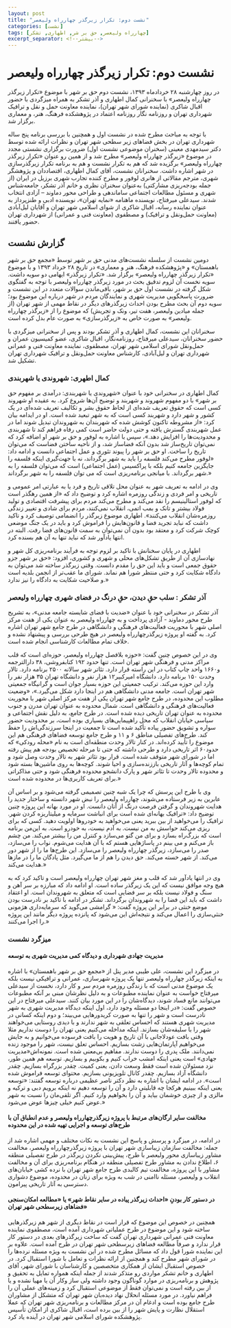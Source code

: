 ```yaml
---
layout: post
title: "نشست دوم: تکرار زیرگذر چهارراه ولیعصر"
categories: [نشست]
tags: [چهارراه ولیعصر, حق بر شر, اطهاری, تشکر]
excerpt_separator: <!--بیشتر-->
---
```


# نشست دوم: تکرار زیرگذر چهارراه ولیعصر
در روز چهارشنبه ۲۸ خردادماه ۱۳۹۳، نشست دوم حق بر شهر با موضوع «تکرار زیرگذر چهارراه ولیعصر» با سخنرانی کمال اطهاری و آذر تشکر به همراه میزگردی با حضور اقبال شاکری (نماینده شورای شهر تهران)، نماینده معاونت حمل و نقل و ترافیک شهرداری تهران و روزنامه نگار روزنامه اعتماد در پژوهشکده فرهنگ، هنر، و معماری برگزار شد. 

<!--بیشتر-->

با توجه به مباحث مطرح شده در نشست اول و همچنین با بررسی برنامه پنج ساله شهرداری تهران در بخش فضاهای زیر سطحی شهر تهران و نظرات ارائه شده توسط دکتر سیدمهدی معینی (سخنران موضوعی نشست اول) ضرورت برگزاری نشستی مجدد در موضوع «زیرگذر چهارراه ولیعصر» مطرح شد و از همین رو عنوان «تکرار زیرگذر چهارراه ولیعصر» برگزیده شد که هم به تکرار نشست و هم به برنامه تکرار زیرگذرسازی در شهر اشاره داشت. سخنرانان نشست، آقای کمال اطهاری، اقتصاددان و پژوهشگر شهری، مترجم مقالاتی از هانری لوفور و مطرح کننده تجارب شهری برزیل در ایران (از جمله بودجه‌ریزی مشارکتی) به‌عنوان سخنران نظری و خانم آذر تشکر، جامعه‌شناس شهری و مسئول مطالعات اجتماعی ساماندهی و طراحی محور دماوند – آزادی انتخاب شدند. سیدعلی میرفتاح، نویسنده ماهنامه «نمایه تهران»، نویسنده ادبی و طنزپرداز به عنوان نماینده رسانه، اقبال شاکری از شوای اسلامی شهر تهران و آقایان لیل‌آبادی (معاونت حمل‌ونقل و ترافیک) و مصطفوی (معاونت فنی و عمرانی) از شهرداری تهران حضور یافتند.

## گزارش نشست
دومین نشست از سلسله نشست‌های مدنی حق بر شهر توسط «مجمع حق بر شهر باهمستان» و «پژوهشکده فرهنگ، هنر و معماری» در تاریخ ۲۸ خرداد ۱۳۹۳ و با موضوع «تکرار زیرگذر چهارراه ولیعصر» برگزار شد. «تکرار زیرگذر» ایهامی دو سویه داشت. سویه نخست آن لزوم تدقیق بحث در مورد زیرگذر چهارراه ولیعصر با توجه به گفتگوی شکل گرفته در نشست اول حق بر شهر، باقی‌ماندن سوالات متعدد در این نشست و ضرورت پاسخگویی مدیریت شهری و نمایندگان مردم در شهر درباره این موضوع بود؛ سویه دوم آن بحث مطرح بودن احداث زیرگذرهای دیگر در نقاط مهمی از شهر تهران (از جمله میادین ولیعصر، هفت تیر، ونک و تجریش) که موضوع را از «زیرگذر چهارراه ولیعصر» به صورت خاص به «زیرگذرسازی» به صورت عام بدل کرده است.

سخنرانان این نشست، کمال اطهاری و آذر تشکر بودند و پس از سخنرانی میزگردی با حضور سخنرانان، سیدعلی میرفتاح، روزنامه‌نگار، اقبال شاکری، عضو کمیسیون عمران و حمل‌ونقل شورای اسلامی شهر تهران، مصطفوی، نماینده معاونت فنی و عمرانی شهرداری تهران و لیل‌‌آبادی، کارشناس معاونت حمل‌ونقل و ترافیک شهرداری تهران تشکیل شد.

### کمال اطهری: شهروندی یا شهربندی
کمال اطهاری در سخنرانی خود با عنوان «شهروندی یا شهربندی: درآمدی بر مفهوم حق بر شهر» با دو مفهوم شهروند و شهربند و توضیح آن‌ها شروع کرد. به عقیده او شهروند کسی است که حقوق تعریف شده‌ای از لحاظ حقوق بشر و تکالیف تعریف شده‌ای در یک کشور و شهر دارد و شهربند کسی است که به شهر تبعید شده است. او در ایدامه بیان کرد: «از مشروطه تاکنون کوشش شده که شهربندان به شهروندان تبدیل شوند اما در عمل شهربندی گسترش یافته و حتی دولت حاضر است کمی رفاه فراهم کند تا شهربندی و محدودیت‌ها را افزایش دهد.»، سپس با اشاره به لوفور و حق بر شهر او اضافه کرد که نمی‌توان تاریخ‌ساز شد بدون آنکه فضاساز شد، و از ناحیه ساختن فضاست که می‌توان تاریخ را ساخت. او حق بر شهر را پیوند تئوری و عمل اجتماعی دانست و ادامه داد: «لوفور مطرح می‌کند فلسفه را باید به شهر برگرداند، نه با جهت‌گیری اینکه فلسفه را جایگزین جامعه کنیم بلکه با پراکسیس (عمل اجتماعی) است که می‌توان فلسفه را به شهر برگرداند. با میانجی برنامه‌ریزی است که می توان فلسفه را به شهر برگرداند.»

وی در ادامه به تعریف شهر به عنوان محل تلاقی تاریخ و فرد یا به عبارتی امر عمومی و تاریخی و امر فردی و زندگی روزمره اشاره کرد و توضیح داد که «از همین رهگذر است که لوفور استالینیسم را نقد می‌کند و مطرح می‌کند مردم برای پیشرفت اقتصادی و تولید فولاد بیشتر و تانک و بمب اتمی، انقلاب نمی‌کنند، مردم برای شادی و تغییر زندگی روزمره‌شان انقلاب می‌کنند». اطهاری موضوع زیرگذر را انضمامی توصیف کرد و تاکید داشت که نباید تجرید فضا و قانون‌هایش را فراموش کرد و باید در یک جنگ موضعی کوچک شرکت کرد و معتقد بود بدون آن نمی‌توان به سمت قانون‌های فضا رفت. البته در انتها یادآور شد که نباید تنها به آن هم بسنده کرد.

اطهاری در پایان سخنانش با تاکید بر لزوم توجه به فرآیند برنامه‌ریزی کل شهر و نهادسازی آن از طریق تشکل‌های محلی و شهری و کشوری، افزود: «حق بر شهر جزو حقوق جمعی است و باید این حق را مقدم دانست. وقتی زیرگذر ساخته شد می‌توان به دادگاه شکایت کرد و حتی منتظر شورا هم نماند. شورای ما عقب‌تر از انجمن بلدیه است و صلاحیت شکایت به دادگاه را نیز ندارد.»
### آذر تشکر : سلب حقِ دیدن، حقِ درنگ در فضای شهری چهارراه ولیعصر
آذر تشکر در سخنرانی خود با عنوان «ضدیت با فضای شایسته جامعه مدنی»، به تشریح طرح محور دماوند - آزادی پرداخت و به چهارراه ولیعصر به عنوان یکی از هفت مرکز اصلی شهر با محوریت فعالیت‌های فرهنگی و دانشگاهی در طرح جامع شهر تهران اشاره کرد. به گفته او پروژه زیرگذرچهارراه ولیعصر در هیچ طرحی بررسی و پیشنهاد نشده و خلاف تمام مطالعات کارشناسی انجام شده است.

وی در این خصوص چنین گفت: «حوزه بلافصل چهارراه ولیعصر، حوزه‌ای است که قلب مراکز مدنی و فرهنگی شهر تهران است. تنها حدود ۱۹۲ کتابفروشی، ۳۸ دارالترجمه و۱۶۶۰ واحد چاپ کتاب در این راسته قرار دارد. تئاتر شهر سالانه ۲۵۰۰ برنامه دارد. تالار وحدت ۱۵۰ برنامه دارد. دانشگاه امیرکبیر۱۲ هزار نفر و دانشگاه تهران ۳۵ هزار نفر را وارد این حوزه می‌کند. ترکیب جمعیتی این حوزه بسیار جوان است و گرانیگاه جمعیتی شهر تهران است. جامعه مدنی دانشگاهی هم در اینجا دارد شکل می‌گیرد.»، «وضعیت مطلوب این محدوده، در طرح جامع شهر تهران یکی از هفت مرکز اصلی شهر با محوریت فعالیت‌های فرهنگی و دانشگاهی است. شمال محدوده به عنوان تهران مدرن و جنوب محدوده به عنوان تهران تاریخی دیده شده است. در طرح جامع، به دلیل نقش اجتماعی و سیاسی‌ خیابان انقلاب که محل راهپیمایی‌های بسیاری بوده است، بر محدودیت حضور سواره و تشویق حضور پیاده تأکید شده است تا جمعیت در اینجا سرزندگی‌اش را حفظ کند. طرح‌های تفصیلی مناطق ۶ و ۱۱ و طرح جامع توسعه فضاهای فرهنگی هم این موضوع را تأیید کرده‌‌اند. در کنار تالار وحدت منطقه‌ای است به نام «محله رودکی» که حدود۶۰ اثر تاریخی دارد و طرحی داشته که حتی تا مرحله تخصیص بودجه هم پیش رفته اما در شورای شهر متوقف شده است. قرار بود تئاتر شهر به تالار وحدت وصل شود و تمام کوچه‌ها و آثار تاریخی باززنده‌سازی و احیا شوند. کوچه‌ها به روی ماشین‌ها بسته شود و محدوده تالار وحدت تا تئاتر شهر و پارک دانشجو محدوده فرهنگی شود و حتی مذاکراتی برای تعریف کاربری‌ها در محدوده شده است.»

وی با طرح این پرسش که چرا یک شبه چنین تصمیمی گرفته می‌شود و بر اساس آن عابرین به زیر فرستاده می‌شوند، چهارراه ولیعصر را نبض شهر دانسته و ساختار جدید را هدایت شهروندان و گرفتن فرصت درنگ از آنان دانست. او در مورد بهانه این پروژه چنین توضیح داد: «ترافیک بهانه‌‌ای شده است برای انباشت سرمایه و میلیتاریزه کردن شهر. ترافیک را می‌خواهید از بین ببرید یعنی می‌خواهید به خودروها اولویت دهید. کسی که برای من برنامه‎‌ریزی می‌کند حواسش به من نیست. به آدم نیست، به خودرو است. به این است که بزرگ‌راه بسازد و برای من گتو می‌سازد و کنترل من را بیشتر می‌کند. من چشم باز می‌کنم و می‌ بینم در پاساژهایی هستم که با آن هدایت می‌شوم. نواب را می‌سازد، صدر را می‌سازد، زیرگذر چهارراه ولیعصر را می‌سازد. این طرح‌ها ما را از شهر دور می‌کند. از شهر خسته می‌کند. حق دیدن را هم از ما می‌گیرد. مثل پادگان ما را در مازها هدایت می‌کند.»

وی در انتها یادآور شد که قلب و مغز شهر تهران چهارراه ولیعصر است و تاکید کرد که به هیچ وجه موافق نیست که این یک زیرگذر ساده است. او ادامه داد که مبارزه بر سر آهن و سنگ و فولاد نیست بلکه بر سر فضایی است که متعلق به شهروندان است. او اعتقاد داشت که باید این فضا را به شهروندان برگرداند. تشکر در ادامه با تاکید بر نادرست بودن موضع خنثی در برابر این پروژه گفت: « گرامشی می‌گوید که سرمایه‌داری هژمونی خنثی‌سازی را اعمال می‌کند و نتیجه‌اش این می‌شود که پانزده پروژه دیگر مانند این پروژه را اجرا می‌کنند.»

### میزگرد نشست
#### مدیریت جهادی شهرداری و دیدگاه کمی مدیریت شهری به توسعه
در میزگرد این نشست، علی طیبی مدیر پنل از «مجمع حق بر شهر باهمستان» با اشاره به اینکه زیرگذر چهارراه ولیعصر تنها یک پروژه شهرسازی، عمرانی و ترافیکی نیست بلکه یک موضوع مدنی است که با زندگی روزمره مردم سر و کار دارد، نخست از سیدعلی میرفتاح خواست به عنوان نماینده مطبوعات و به دلیل نظرشان مبنی بر آنکه مطبوعات می‌توانند مانع فساد شوند، دیدگاه‌شان را در این مورد بیان کنند.
سیدعلی میرفتاح در این خصوص گفت: «در اینجا دو مسئله وجود دارد، اول اینکه دیدگاه مدیریت شهری به شهر نادرست است و شهر را تنها به صورت کریدورهایی می‌بیند؛ و دوم اینکه کسانی در مدیریت شهری هستند که احساس تعلقی به شهر ندارند و با دیدی روستایی می‌خواهند شهر را با سلیقه‌شان بسازند. اینکه مداخله می‌کنیم یعنی تهران را دوست نداریم مثلا وقتی بافت عودلاجانی با آن تاریخ و هویت را بافت فرسوده می‌خوانیم و به جایش می‌خواهیم آپارتمان‌هایی زشت بسازیم. احساس تعلق نیست، شهر را موجود زنده نمی‌دانند. ملک پدری را دوست ندارند. مفاهیم بی‌معنی شده است. نمونه‌اش«مدیریت جهادی» است یعنی اینکه امشب خراب کنیم و بکوبیم و بسازیم. توسعه هم همین طور، نزد مسئولان شده است فقط وسعت دادن، یعنی کمیت. چقدر بزرگراه بسازیم. چقدر دانشگاه آزاد بسازیم. چقدر کانال تلویزیونی بسازیم. محتوای توسعه فراموش شده است». در ادامه ایشان با اشاره به نظر دکتر ناصر عظیمی درباره توسعه گفتند: «توسعه یعنی اینکه ببینیم هرکجا چه قابلیتی دارد و آن را توسعه دهیم نه اینکه برویم دبی و ترکیه و مالزی و از چیزی خوشمان بیاید و آن را بخواهیم وارد کنیم. اگر تلقی‌مان را نسبت به شهر عوض کنیم خیلی چیزها عوض می‌شود.»

#### مخالفت سایر ارگان‌های مرتبط با پروژه زیرگذرچهارراه ولیعصر و عدم انطباق آن با طرح‌های توسعه و اجرایی تهیه شده در این محدوده
در ادامه، در میزگرد و پرسش و پاسخ این نشست به نکات مختلف و مهمی اشاره شد از جمله: مخالفت سازمان زیباسازی شهر تهران با پروژه زیرگذرچهارراه ولیعصر، مخالفت مشاور زیباسازی محور ولیعصر با طرح، پیش‌بینی نکردن زیرگذر در طرح تفصیلی منطقه ۶، اطلاع ندادن به مشاور طرح تفصیلی منطقه در هنگام برنامه‌ریزی برای آن و مخالفت مشاور با این پروژه، مخالفت تیم کالبدی طرح جامع شهر تهران با نرده کشی خیابان‌های انقلاب و ولیعصر، مسئله ناامنی در شب به ویژه برای زنان در محدوده، موضوع دشواری دسترسی به آثار تاریخی پیرامون.

#### در دستور کار بودنِ «احداث زیرگذر پیاده در سایر نقاط شهر» یا «مطالعه امکان‌سنجی فضاهای زیرسطحی شهر تهران»
همچنین در خصوص این موضوع که قرار است در نقاط دیگری از شهر هم زیرگذرهایی ساخته شود و این موضوع در طرح عملیاتی شهرداری آمده است، مصطفوی نماینده معاونت فنی عمرانی شهرداری تهران گفت که ساخت زیرگذرهای بعدی در دستور کار قرار ندارد و صرفاً مطالعه فضاهای زیرسطحی شهر تهران در طرح آمده است. علاوه بر این نماینده شورا قول داد که مسائل مطرح شده در این نشست به ویژه مسئله نرده‌ها را در شورای شهر مطرح کند و همچنین از ارائه نظرات و تعامل با شورا استقبال کرد.
در خصوص استقبال ایشان از همکاری متخصصین و کارشناسان با شورای شهر، آقای اطهاری و خانم تشکر مواردی رو متذکر شدند از جمله اینکه همواره تمایل به تحقیق و پژوهش و برنامه‌‌ریزی در موارد گوناگون وجود داشته ولی ساز وکار آن یا مهیا نشده و یا از بین رفته است و نمی‌‌توان فقط از موضوعی استقبال کرد و زمینه‌های عملی آن را فراهم نیاورد. در مورد مسئله انحلال نهاد دیده‌بان شهر تهران که متشکل از مشاوران طرح جامع بوده است و ادغام آن در مرکز مطالعات و برنامه‌ریزی شهر تهران که عملا استقلال نظارت و پایش شهر را از بین برده است، اقبال شاکری از امکان تأسیس پژوهشکده شورای اسلامی شهر تهران در آینده یاد کرد.

